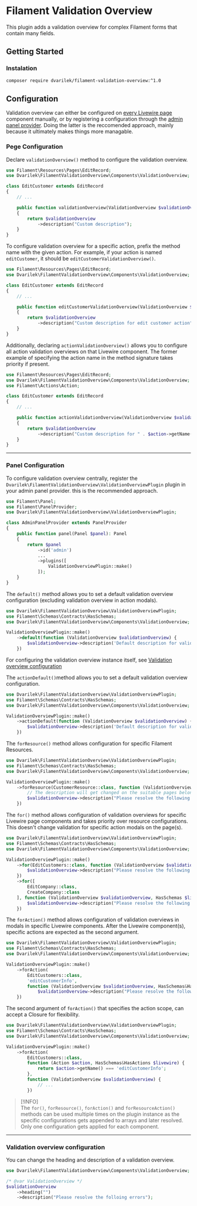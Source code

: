 # Filament Validation Overview

This plugin adds a validation overview for complex Filament forms that contain many fields.

## Getting Started 

### Instalation
```bash
composer require dvarilek/filament-validation-overview:^1.0
```

## Configuration

Validation overview can either be configured on [every Livewire page](#pege-configuration) component manually, or by registering a configuration through 
the [admin panel provider](#panel-configuration). Doing the latter is the reccomended approach, mainly because it ultimately makes things more managable.

### Pege Configuration

Declare `validationOverview()` method to configure the validation overview.

```php
use Filament\Resources\Pages\EditRecord;
use Dvarilek\FilamentValidationOverview\Components\ValidationOverview;

class EditCustomer extends EditRecord
{
    // ...

    public function validationOverview(ValidationOverview $validationOverview): ValidationOverview
    {
        return $validationOverview
            ->description("Custom description");
    }
}
```

To configure validation overview for a specific action, prefix the method name with the given action.
For example, if your action is named `editCustomer`, it should be `editCustomerValidationOverview()`.

```php
use Filament\Resources\Pages\EditRecord;
use Dvarilek\FilamentValidationOverview\Components\ValidationOverview;

class EditCustomer extends EditRecord
{
    // ...

    public function editCustomerValidationOverview(ValidationOverview $validationOverview): ValidationOverview
    {
        return $validationOverview
            ->description("Custom description for edit customer action");
    }
}
```

Additionally, declaring `actionValidationOverview()` allows you to configure all action validation overviews on that Livewire component.
The former example of specifying the action name in the method signature takes priority if present.

```php
use Filament\Resources\Pages\EditRecord;
use Dvarilek\FilamentValidationOverview\Components\ValidationOverview;
use Filament\Actions\Action;

class EditCustomer extends EditRecord
{
    // ...

    public function actionValidationOverview(ValidationOverview $validationOverview, Action $action): ValidationOverview
    {
        return $validationOverview
            ->description("Custom description for " . $action->getName());
    }
}
```

***

### Panel Configuration

To configure validation overview centrally, register the `Dvarilek\FilamentValidationOverview\ValidationOverviewPlugin` plugin 
in your admin panel provider. this is the recommended approach.
```php
use Filament\Panel;
use Filament\PanelProvider;
use Dvarilek\FilamentValidationOverview\ValidationOverviewPlugin;

class AdminPanelProvider extends PanelProvider
{
    public function panel(Panel $panel): Panel
    {
        return $panel
            ->id('admin')
            ...
            ->plugins([
                ValidationOverviewPlugin::make()
            ]);
    }
}
```

The `default()` method allows you to set a default validation overview configuration (excluding validation overview in action modals).

```php
use Dvarilek\FilamentValidationOverview\ValidationOverviewPlugin;
use Filament\Schemas\Contracts\HasSchemas;
use Dvarilek\FilamentValidationOverview\Components\ValidationOverview;

ValidationOverviewPlugin::make()
    ->default(function (ValidationOverview $validationOverview) {
        $validationOverview->description('Default description for validation overviews')
    })
```

For configuring the validation overview instance itself, see [Validation overview configuration](#validation-overview-configuration)

The `actionDefault()`method allows you to set a default validation overview configuration.

```php
use Dvarilek\FilamentValidationOverview\ValidationOverviewPlugin;
use Filament\Schemas\Contracts\HasSchemas;
use Dvarilek\FilamentValidationOverview\Components\ValidationOverview;

ValidationOverviewPlugin::make()
    ->actionDefault(function (ValidationOverview $validationOverview) {
        $validationOverview->description('Default description for validation overviews')
    })
```

The `forResource()` method allows configuration for specific Filament Resources. 
```php
use Dvarilek\FilamentValidationOverview\ValidationOverviewPlugin;
use Filament\Schemas\Contracts\HasSchemas;
use Dvarilek\FilamentValidationOverview\Components\ValidationOverview;

ValidationOverviewPlugin::make()
    ->forResource(CustomerResource::class, function (ValidationOverview $validationOverview, HasSchemas $livewire) {
        // The description will get changed on the suitable pages belongting to this Resource (most likely CreateCustomer and EditCustomer)
        $validationOverview->description("Please resolve the following errors with this customer");
    })
```

The `for()` method allows configuration of validation overviews for specific Livewire page components and takes priority over resource configurations.
This doesn't change validation for specific action modals on the page(s).

```php
use Dvarilek\FilamentValidationOverview\ValidationOverviewPlugin;
use Filament\Schemas\Contracts\HasSchemas;
use Dvarilek\FilamentValidationOverview\Components\ValidationOverview;

ValidationOverviewPlugin::make()
    ->for(EditCustomers::class, function (ValidationOverview $validationOverview, HasSchemas $livewire) {
        $validationOverview->description("Please resolve the following errors with this customer");
    })
    ->for([
        EditCompany::class, 
        CreateCompany::class
    ], function (ValidationOverview $validationOverview, HasSchemas $livewire) {
        $validationOverview->description("Please resolve the following errors")
    })
```

The `forAction()` method allows configuration of validation overviews in modals in specific Livewire components. After the Livewire component(s),
specific actions are expected as the second argument.

```php
use Dvarilek\FilamentValidationOverview\ValidationOverviewPlugin;
use Filament\Schemas\Contracts\HasSchemas;
use Dvarilek\FilamentValidationOverview\Components\ValidationOverview;

ValidationOverviewPlugin::make()
    ->forAction(
        EditCustomers::class, 
        'editCustomerInfo', 
        function (ValidationOverview $validationOverview, HasSchemas&HasActions $livewire, Action $action) {
            $validationOverview->description("Please resolve the following errors in this modal");
    })
```

The second argument of `forAction()` that specifies the action scope, can accept a Closure for flexibility.  

```php
use Dvarilek\FilamentValidationOverview\ValidationOverviewPlugin;
use Filament\Schemas\Contracts\HasSchemas;
use Dvarilek\FilamentValidationOverview\Components\ValidationOverview;

ValidationOverviewPlugin::make()
    ->forAction(
        EditCustomers::class, 
        function (Action $action, HasSchemas&HasActions $livewire) {
            return $action->getName() === 'editCustomerInfo';
        }, 
        function (ValidationOverview $validationOverview) {
            // ...
        })
```

> [!INFO] \
> The `for()`, `forResource()`, `forAction()` and `forResourceAction()` methods can be used multiple times on the plugin instance
> as the specific configurations gets appended to arrays and later resolved. Only one configuration gets applied for each component.

***

### Validation overview configuration

You can change the heading and description of a validation overview.

```php
use Dvarilek\FilamentValidationOverview\Components\ValidationOverview;

/* @var ValidationOverview */
$validationOverview
    ->heading("")
    ->description("Please resolve the folloing errors");
```

